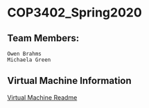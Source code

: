 # COP3402_Spring2020

## Team Members:
	
	Owen Brahms
	Michaela Green

## Virtual Machine Information

[Virtual Machine Readme](VirtualMachine/README.md)